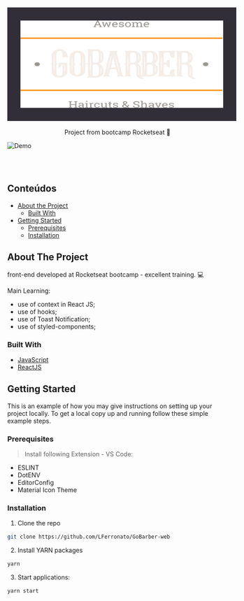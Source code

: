 
<!-- PROJECT LOGO -->
<br />
<p align="center">
    <img
      src="./src/assets/logo.svg"
      alt="Logo"
      width="316"
      height="200"
      style="background: #312E38; padding: 30px; width: 92%;"
    >
  <!-- <h1 align="center">GoBarber - web</h1> -->
  <p align="center">
    Project from bootcamp Rocketseat 💜
  </p>
</p>

![Demo](src/assets/GoBarber-logon-signUp.gif "SignIn and SignUp pages")

<br />
<br />

<!-- TABLE OF CONTENTS -->
## Conteúdos

* [About the Project](#about-the-project)
  * [Built With](#built-with)
* [Getting Started](#getting-started)
  * [Prerequisites](#prerequisites)
  * [Installation](#installation)


<!-- ABOUT THE PROJECT -->
## About The Project

<!-- [![Product Name Screen Shot][product-screenshot]](https://example.com) -->

front-end developed at Rocketseat bootcamp - excellent training. :computer:

Main Learning:
* use of context in React JS;
* use of hooks;
* use of Toast Notification;
* use of styled-components;

### Built With
* [JavaScript](https://www.javascript.com)
* [ReactJS](https://reactjs.org)


<!-- GETTING STARTED -->
## Getting Started

This is an example of how you may give instructions on setting up your project locally.
To get a local copy up and running follow these simple example steps.

### Prerequisites

> Install following Extension - VS Code:
* ESLINT
* DotENV
* EditorConfig
* Material Icon Theme

### Installation

1. Clone the repo
```sh
git clone https://github.com/LFerronato/GoBarber-web
```
2. Install YARN packages
```sh
yarn
```
<!-- 3. Update your env-variables, if necessary. -->

3. Start applications:
```sh
yarn start
```



<!-- MARKDOWN LINKS & IMAGES -->
<!-- https://www.markdownguide.org/basic-syntax/#reference-style-links -->
[product-screenshot]: src/assets/GoBarber-logon-signUp.gif
